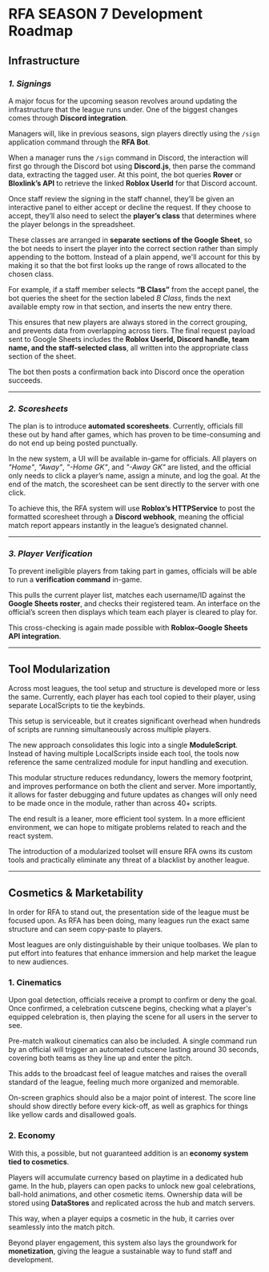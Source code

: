 # RFA SEASON 7 Development Roadmap

## **Infrastructure**

### *1. Signings*

A major focus for the upcoming season revolves around updating the infrastructure that the league runs under. One of the biggest changes comes through **Discord integration**.

Managers will, like in previous seasons, sign players directly using the `/sign` application command through the **RFA Bot**.

When a manager runs the `/sign` command in Discord, the interaction will first go through the Discord bot using **Discord.js**, then parse the command data, extracting the tagged user. At this point, the bot queries **Rover** or **Bloxlink’s API** to retrieve the linked **Roblox UserId** for that Discord account.

Once staff review the signing in the staff channel, they’ll be given an interactive panel to either accept or decline the request. If they choose to accept, they’ll also need to select the **player’s class** that determines where the player belongs in the spreadsheet.

These classes are arranged in **separate sections of the Google Sheet**, so the bot needs to insert the player into the correct section rather than simply appending to the bottom. Instead of a plain append, we'll account for this by making it so that the bot first looks up the range of rows allocated to the chosen class.

For example, if a staff member selects **“B Class”** from the accept panel, the bot queries the sheet for the section labeled *B Class*, finds the next available empty row in that section, and inserts the new entry there.

This ensures that new players are always stored in the correct grouping, and prevents data from overlapping across tiers. The final request payload sent to Google Sheets includes the **Roblox UserId, Discord handle, team name, and the staff-selected class**, all written into the appropriate class section of the sheet.

The bot then posts a confirmation back into Discord once the operation succeeds.

---

### *2. Scoresheets*

The plan is to introduce **automated scoresheets**. Currently, officials fill these out by hand after games, which has proven to be time-consuming and do not end up being posted punctually.

In the new system, a UI will be available in-game for officials. All players on *"Home"*, *"Away"*, *"-Home GK"*, and *"-Away GK"* are listed, and the official only needs to click a player’s name, assign a minute, and log the goal. At the end of the match, the scoresheet can be sent directly to the server with one click.

To achieve this, the RFA system will use **Roblox’s HTTPService** to post the formatted scoresheet through a **Discord webhook**, meaning the official match report appears instantly in the league’s designated channel.

---

### *3. Player Verification*

To prevent ineligible players from taking part in games, officials will be able to run a **verification command** in-game.

This pulls the current player list, matches each username/ID against the **Google Sheets roster**, and checks their registered team. An interface on the official’s screen then displays which team each player is cleared to play for.

This cross-checking is again made possible with **Roblox–Google Sheets API integration**.

---

## **Tool Modularization**

Across most leagues, the tool setup and structure is developed more or less the same. Currently, each player has each tool copied to their player, using separate LocalScripts to tie the keybinds.

This setup is serviceable, but it creates significant overhead when hundreds of scripts are running simultaneously across multiple players.

The new approach consolidates this logic into a single **ModuleScript**. Instead of having multiple LocalScripts inside each tool, the tools now reference the same centralized module for input handling and execution.

This modular structure reduces redundancy, lowers the memory footprint, and improves performance on both the client and server. More importantly, it allows for faster debugging and future updates as changes will only need to be made once in the module, rather than across 40+ scripts.

The end result is a leaner, more efficient tool system. In a more efficient environment, we can hope to mitigate problems related to reach and the react system.

The introduction of a modularized toolset will ensure RFA owns its custom tools and practically eliminate any threat of a blacklist by another league.

---

## **Cosmetics & Marketability**

In order for RFA to stand out, the presentation side of the league must be focused upon. As RFA has been doing, many leagues run the exact same structure and can seem copy-paste to players.

Most leagues are only distinguishable by their unique toolbases. We plan to put effort into features that enhance immersion and help market the league to new audiences.

### 1. Cinematics

Upon goal detection, officials receive a prompt to confirm or deny the goal. Once confirmed, a celebration cutscene begins, checking what a player's equipped celebration is, then playing the scene for all users in the server to see.

Pre-match walkout cinematics can also be included. A single command run by an official will trigger an automated cutscene lasting around 30 seconds, covering both teams as they line up and enter the pitch.

This adds to the broadcast feel of league matches and raises the overall standard of the league, feeling much more organized and memorable.

On-screen graphics should also be a major point of interest. The score line should show directly before every kick-off, as well as graphics for things like yellow cards and disallowed goals.

### 2. Economy

With this, a possible, but not guaranteed addition is an **economy system tied to cosmetics**.

Players will accumulate currency based on playtime in a dedicated hub game. In the hub, players can open packs to unlock new goal celebrations, ball-hold animations, and other cosmetic items. Ownership data will be stored using **DataStores** and replicated across the hub and match servers.

This way, when a player equips a cosmetic in the hub, it carries over seamlessly into the match pitch.

Beyond player engagement, this system also lays the groundwork for **monetization**, giving the league a sustainable way to fund staff and development.
